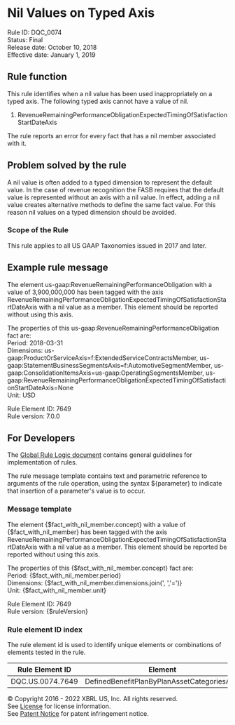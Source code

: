 # Nil Values on Typed Axis
Rule ID: DQC_0074  
Status: Final  
Release date: October 10, 2018  
Effective date: January 1, 2019 

## Rule function 
This rule identifies when a nil value has been used inappropriately on a typed axis.  The following typed axis cannot have a value of nil.  

1. RevenueRemainingPerformanceObligationExpectedTimingOfSatisfactionStartDateAxis

The rule reports an error for every fact that has a nil member associated with it.  

## Problem solved by the rule
A nil value is often added to a typed dimension to represent the default value. In the case of revenue recognition the FASB requires that the default value is represented without an axis with a nil value. In effect, adding a nil value creates alternative methods to define the same fact value. For this reason nil values on a typed dimension should be avoided.  

### Scope of the Rule
This rule applies to all US GAAP Taxonomies issued in 2017 and later.  

## Example rule message
The element us-gaap:RevenueRemainingPerformanceObligation with a value of 3,900,000,000 has been tagged with the axis RevenueRemainingPerformanceObligationExpectedTimingOfSatisfactionStartDateAxis with a nil value as a member. This element should be reported without using this axis.  

The properties of this us-gaap:RevenueRemainingPerformanceObligation fact are:  
Period: 2018-03-31  
Dimensions: us-gaap:ProductOrServiceAxis=f:ExtendedServiceContractsMember, us-gaap:StatementBusinessSegmentsAxis=f:AutomotiveSegmentMember, us-gaap:ConsolidationItemsAxis=us-gaap:OperatingSegmentsMember, us-gaap:RevenueRemainingPerformanceObligationExpectedTimingOfSatisfactionStartDateAxis=None  
Unit: USD

Rule Element ID: 7649  
Rule version: 7.0.0

## For Developers
The [Global Rule Logic document](https://github.com/DataQualityCommittee/dqc_us_rules/blob/master/docs/GlobalRuleLogic.md) contains general guidelines for implementation of rules.  

The rule message template contains text and parametric reference to arguments of the rule operation, using the syntax ${parameter} to indicate that insertion of a parameter's value is to occur.  

### Message template
The element {$fact_with_nil_member.concept} with a value of {$fact_with_nil_member} has been tagged with the axis RevenueRemainingPerformanceObligationExpectedTimingOfSatisfactionStartDateAxis with a nil value as a member. This element should be reported be reported without using this axis.  

The properties of this {$fact_with_nil_member.concept} fact are:  
Period: {$fact_with_nil_member.period}  
Dimensions: {$fact_with_nil_member.dimensions.join(', ','=')}  
Unit: {$fact_with_nil_member.unit}

Rule Element ID: 7649  
Rule version: {$ruleVersion}

### Rule element ID index 
The rule element id is used to identify unique elements or combinations of elements tested in the rule. 

|Rule Element ID|Element|
|--------|--------|
|DQC.US.0074.7649|DefinedBenefitPlanByPlanAssetCategoriesAxis|

© Copyright 2016 - 2022 XBRL US, Inc. All rights reserved.   
See [License](https://xbrl.us/dqc-license) for license information.  
See [Patent Notice](https://xbrl.us/dqc-patent) for patent infringement notice.  

